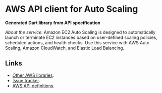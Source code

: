 # AWS API client for Auto Scaling

**Generated Dart library from API specification**

*About the service:*
Amazon EC2 Auto Scaling is designed to automatically launch or terminate EC2
instances based on user-defined scaling policies, scheduled actions, and
health checks. Use this service with AWS Auto Scaling, Amazon CloudWatch,
and Elastic Load Balancing.

## Links

- [Other AWS libraries](https://github.com/agilord/aws_client/tree/master/generated).
- [Issue tracker](https://github.com/agilord/aws_client/issues).
- [AWS API definitions](https://github.com/aws/aws-sdk-js/tree/master/apis).
